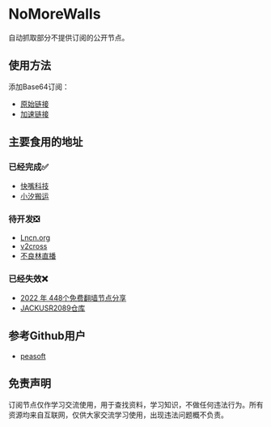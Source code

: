 # NoMoreWalls

自动抓取部分不提供订阅的公开节点。

## 使用方法

添加Base64订阅：

- [原始链接](https://raw.githubusercontent.com/1019459067/NoMoreWalls/master/list.txt)
- [加速链接](https://raw.githubusercontent.com/1019459067/NoMoreWalls/master/list_raw.txt)

## 主要食用的地址
### 已经完成✅
- [快嘴科技](https://kkzui.com/jd?orderby=modified)
- [小汐搬运](https://banyunxiaoxi.icu/)

### 待开发❎
- [Lncn.org](https://lncn.org/)
- [v2cross](https://v2cross.com/archives/1884)
- [不良林直播](https://www.youtube.com/watch?v=RCp9hnp7r6Q)

### 已经失效❌
- [2022 年 448个免费翻墙节点分享](https://vpnbay.com/free-ss-vmess-trojan-nodes.html)
- [JACKUSR2089仓库](https://api.github.com/repos/JACKUSR2089/v2ray-subscribed/contents)

## 参考Github用户
- [peasoft](https://github.com/peasoft/NoMoreWalls)

## 免责声明

订阅节点仅作学习交流使用，用于查找资料，学习知识，不做任何违法行为。所有资源均来自互联网，仅供大家交流学习使用，出现违法问题概不负责。

